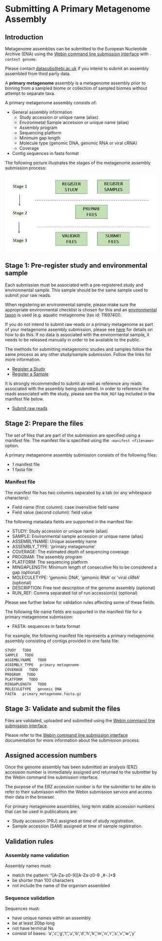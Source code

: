# Submitting A Primary Metagenome Assembly 

## Introduction

Metagenome assemblies can be submitted to the European Nucleotide Archive (ENA) using the [Webin command line submission interface](../../general-guide/webin-cli.html) with `-context genome`.

Please contact datasubs@ebi.ac.uk if you intend to submit an assembly assembled from third party data.

A **primary metagenome** assembly is a metagenome assembly prior to binning from a sampled biome or collection of sampled biomes without attempt to separate taxa.

A primary metagenome assembly consists of:
- General assembly information
   - Study accession or unique name (alias)
   - Environmetal Sample accession or unique name (alias)
   - Assembly program
   - Sequencing platform
   - Minimum gap length
   - Molecule type (genomic DNA, genomic RNA or viral cRNA)
   - Coverage
- Contig sequences in fasta format

The following picture illustrates the stages of the metagenome assembly submission process:

![Submission process](../../images/webin-cli_04.png)

## Stage 1: Pre-register study and environmental sample

Each submission must be associated with a pre-registered study and environmental sample. This sample should be the same sample used to submit your raw reads. 

When registering an environmental sample, please make sure the appropriate environmental checklist is chosen for this and an [environmental taxon](../../faq/taxonomy.html#environmental-biome-level-taxonomy) is used (e.g. aquatic metagenome (tax id: 1169740)).

If you do not intend to submit raw reads or a primary metagenome as part of your metagenome assembly submission, please see [here](../../faq/metagenomes.html#how-do-i-submit-metagenome-assemblies-without-raw-data-or-primary-assemblies-to-point-to) for details on how to do this. If no data is associated with the environmental sample, it needs to be released manually in order to be available to the public.

The methods for submitting metagenomic studies and samples follow the same process as any other study/sample submission. Follow the links for more information.

- [Register a Study](../../study.html)
- [Register a Sample](../../samples.html)

It is strongly recommended to submit as well as reference any reads associated with the assembly being submitted.
In order to reference the reads associated with the study, please see the `RUN_REF` tag included in the manifest file below.

- [Submit raw reads](../reads.html)

## Stage 2: Prepare the files

The set of files that are part of the submission are specified using a manifest file.
The manifest file is specified using the `-manifest <filename>` option.

A primary metagenome assembly submission consists of the following files:

- 1 manifest file
- 1 fasta file 

### Manifest file

The manifest file has two columns separated by a tab (or any whitespace characters):
- Field name (first column): case insensitive field name   
- Field value (second column): field value

The following metadata fields are supported in the manifest file:

- STUDY: Study accession or unique name (alias) 
- SAMPLE: Environmental sample accession or unique name (alias)
- ASSEMBLYNAME: Unique assembly name
- ASSEMBLY_TYPE: 'primary metagenome'
- COVERAGE: The estimated depth of sequencing coverage
- PROGRAM: The assembly program
- PLATFORM: The sequencing platform
- MINGAPLENGTH: Minimum length of consecutive Ns to be considered a gap (optional)
- MOLECULETYPE: 'genomic DNA', 'genomic RNA' or 'viral cRNA' (optional)
- DESCRIPTION: Free text description of the genome assembly (optional)
- RUN_REF: Comma separated list of run accession(s) (optional)

Please see further below for validation rules affecting some of these fields.

The following file name fields are supported in the manifest file for a primary metagenome submission:

- FASTA: sequences in fasta format

For example, the following manifest file represents a primary metagenome assembly consisting of contigs provided in one fasta file:

```
STUDY   TODO
SAMPLE   TODO
ASSEMBLYNAME   TODO
ASSEMBLY_TYPE   primary metagenome
COVERAGE   TODO
PROGRAM   TODO
PLATFORM   TODO
MINGAPLENGTH   TODO
MOLECULETYPE   genomic DNA
FASTA   primary_metagenome.fasta.gz
``` 

## Stage 3: Validate and submit the files

Files are validated, uploaded and submitted using the [Webin command line submission interface](../../general-guide/webin-cli.html). 

Please refer to the [Webin command line submission interface](../../general-guide/webin-cli.html) documentation for more information about the submission process.

## Assigned accession numbers

Once the genome assembly has been submitted an analysis (ERZ) accession number is immediately assigned and returned to the submitter by the Webin command line submission interface. 

The purpose of the ERZ accession number is for the submitter to be able to refer to their submission within the Webin submission service and access their data in the browser.

For primary metagenome assemblies, long term stable accession numbers that can be used in publications are:

- Study accession (PRJ) assigned at time of study registration.
- Sample accession (SAM) assigned at time of sample registration.

## Validation rules

### Assembly name validation

Assembly names must:
- match the pattern: ^\[A-Za-z0-9\]\[A-Za-z0-9 _#\-\.]*$
- be shorter than 100 characters
- not include the name of the organism assembled
           
### Sequence validation

Sequences must:
- have unique names within an assembly
- be at least 20bp long
- not have terminal Ns
- consist of bases: 'a','c','g','t','u','b','d','h','k','m','n','r','s','v','w','y'
